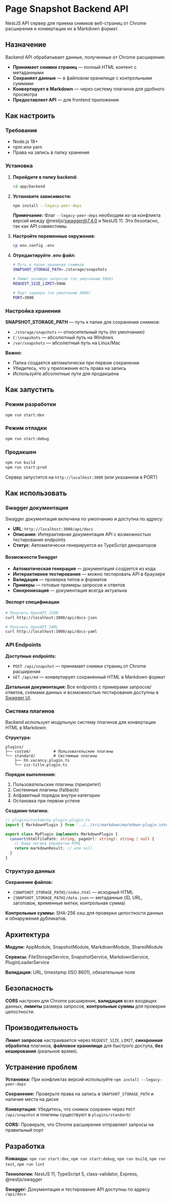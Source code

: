 # Page Snapshot Backend API

NestJS API сервер для приема снимков веб-страниц от Chrome расширения и конвертации их в Markdown формат.

## Назначение

Backend API обрабатывает данные, полученные от Chrome расширения:
- **Принимает снимки страниц** — полный HTML контент с метаданными
- **Сохраняет данные** — в файловом хранилище с контрольными суммами
- **Конвертирует в Markdown** — через систему плагинов для удобного просмотра
- **Предоставляет API** — для frontend приложения

## Как настроить

### Требования
- Node.js 18+
- npm или yarn
- Права на запись в папку хранения

### Установка

1. **Перейдите в папку backend:**
   ```bash
   cd app/backend
   ```

2. **Установите зависимости:**
   ```bash
   npm install --legacy-peer-deps
   ```
   
   **Примечание:** Флаг `--legacy-peer-deps` необходим из-за конфликта версий между @nestjs/swagger@7.4.0 и NestJS 11. Это безопасно, так как API совместимы.

3. **Настройте переменные окружения:**
   ```bash
   cp env.config .env
   ```

4. **Отредактируйте .env файл:**
   ```bash
   # Путь к папке хранения снимков
   SNAPSHOT_STORAGE_PATH=./storage/snapshots
   
   # Лимит размера запросов (по умолчанию 50mb)
   REQUEST_SIZE_LIMIT=50mb
   
   # Порт сервера (по умолчанию 3000)
   PORT=3000
   ```

### Настройка хранения

**SNAPSHOT_STORAGE_PATH** — путь к папке для сохранения снимков:

- `./storage/snapshots` — относительный путь (по умолчанию)
- `C:\snapshots` — абсолютный путь на Windows
- `/var/snapshots` — абсолютный путь на Linux/Mac

**Важно:**
- Папка создается автоматически при первом сохранении
- Убедитесь, что у приложения есть права на запись
- Используйте абсолютные пути для продакшена

## Как запустить

### Режим разработки
```bash
npm run start:dev
```

### Режим отладки
```bash
npm run start:debug
```

### Продакшен
```bash
npm run build
npm run start:prod
```

Сервер запустится на `http://localhost:3000` (или указанном в PORT)

## Как использовать

### Swagger документация

Swagger документация включена по умолчанию и доступна по адресу:
- **URL**: `http://localhost:3000/api/docs`
- **Описание**: Интерактивная документация API с возможностью тестирования endpoints
- **Статус**: Автоматически генерируется из TypeScript декораторов

#### Возможности Swagger

- **Автоматическая генерация** — документация создается из кода
- **Интерактивное тестирование** — можно тестировать API в браузере
- **Валидация** — проверка типов и форматов
- **Примеры** — готовые примеры запросов и ответов
- **Синхронизация** — документация всегда актуальна

#### Экспорт спецификации

```bash
# Получить OpenAPI JSON
curl http://localhost:3000/api/docs-json

# Получить OpenAPI YAML
curl http://localhost:3000/api/docs-yaml
```

### API Endpoints

**Доступные endpoints:**
- `POST /api/snapshot` — принимает снимки страниц от Chrome расширения
- `GET /api/md` — конвертирует сохраненный HTML в Markdown формат

**Детальная документация:** Все endpoints с примерами запросов/ответов, схемами данных и возможностью тестирования доступны в [Swagger UI](http://localhost:3000/api/docs).

### Система плагинов

Backend использует модульную систему плагинов для конвертации HTML в Markdown:

**Структура:**
```
plugins/
├── custom/          # Пользовательские плагины
└── standard/        # Системные плагины
    ├── hh.vacancy.plugin.ts
    └── zzz-title.plugin.ts
```

**Порядок выполнения:**
1. Пользовательские плагины (приоритет)
2. Системные плагины (fallback)
3. Алфавитный порядок внутри категории
4. Остановка при первом успехе

**Создание плагина:**
```typescript
// plugins/custom/my-plugin.plugin.ts
import { MarkdownPlugin } from '../../src/markdown/markdown-plugin.interface';

export class MyPlugin implements MarkdownPlugin {
  convert(htmlFilePath: string, pageUrl: string): string | null {
    // Ваша логика обработки HTML
    return markdownResult; // или null
  }
}
```

### Структура данных

**Сохранение файлов:**
- `{SNAPSHOT_STORAGE_PATH}/index.html` — исходный HTML
- `{SNAPSHOT_STORAGE_PATH}/data.json` — метаданные (ID, URL, заголовок, временные метки, контрольная сумма)

**Контрольные суммы:** SHA-256 хэш для проверки целостности данных и обнаружения дубликатов.

## Архитектура

**Модули:** AppModule, SnapshotModule, MarkdownModule, SharedModule

**Сервисы:** FileStorageService, SnapshotService, MarkdownService, PluginLoaderService

**Валидация:** URL, timestamp (ISO 8601), обязательные поля

## Безопасность

**CORS** настроен для Chrome расширения, **валидация** всех входящих данных, **лимиты** размера запросов, **контрольные суммы** для проверки целостности.

## Производительность

**Лимит запросов** настраивается через `REQUEST_SIZE_LIMIT`, **синхронная обработка** плагинов, **файловое хранилище** для быстрого доступа, **без кеширования** (реальное время).

## Устранение проблем

**Установка:** При конфликтах версий используйте `npm install --legacy-peer-deps`

**Сохранение:** Проверьте права на запись в `SNAPSHOT_STORAGE_PATH` и наличие места на диске

**Конвертация:** Убедитесь, что снимок сохранен через `POST /api/snapshot` и плагины существуют в `plugins/standard/`

**CORS:** Проверьте, что Chrome расширение отправляет запросы на правильный порт

## Разработка

**Команды:** `npm run start:dev`, `npm run start:debug`, `npm run build`, `npm run test`, `npm run lint`

**Технологии:** NestJS 11, TypeScript 5, class-validator, Express, @nestjs/swagger

**Swagger:** Документация и тестирование API доступны по адресу `/api/docs`
